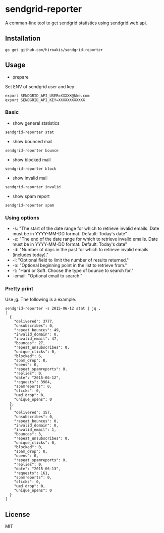 # sendgrid-reporter

A comman-line tool to get sendgrid statistics using [sendgrid web api](https://sendgrid.com/docs/API_Reference/index.html).

## Installation

```
go get github.com/hiroakis/sendgrid-reporter
```

## Usage

* prepare

Set ENV of sendgrid user and key

```
export SENDGRID_API_USER=XXXXX@kke.com
export SENDGRID_API_KEY=XXXXXXXXXXXX
```

### Basic

* show general statistics

```
sendgrid-reporter stat
```

* show bounced mail

```
sendgrid-reporter bounce
```

* show blocked mail

```
sendgrid-reporter block
```

* show invalid mail

```
sendgrid-reporter invalid
```

* show spam report

```
sendgrid-reporter spam
```

### Using options

* -s: "The start of the date range for which to retrieve invalid emails. Date must be in YYYY-MM-DD format. Default: Today's date"
* -e: "The end of the date range for which to retrieve invalid emails. Date must be in YYYY-MM-DD format. Default: Today's date"
* -d: "Number of days in the past for which to retrieve invalid emails (includes today)."
* -l: "Optional field to limit the number of results returned."
* -o: "Optional beginning point in the list to retrieve from."
* -t: "Hard or Soft. Choose the type of bounce to search for."
* -email: "Optional email to search."

### Pretty print

Use [jq](http://stedolan.github.io/jq/). The following is a example.

```
sendgrid-reporter -s 2015-06-12 stat | jq .
[
  {
    "delivered": 3777,
    "unsubscribes": 0,
    "repeat_bounces": 49,
    "invalid_domain": 0,
    "invalid_email": 47,
    "bounces": 27,
    "repeat_unsubscribes": 0,
    "unique_clicks": 0,
    "blocked": 6,
    "spam_drop": 0,
    "opens": 0,
    "repeat_spamreports": 0,
    "replies": 0,
    "date": "2015-06-12",
    "requests": 3904,
    "spamreports": 0,
    "clicks": 0,
    "umd_drop": 0,
    "unique_opens": 0
  },
  {
    "delivered": 157,
    "unsubscribes": 0,
    "repeat_bounces": 0,
    "invalid_domain": 0,
    "invalid_email": 1,
    "bounces": 3,
    "repeat_unsubscribes": 0,
    "unique_clicks": 0,
    "blocked": 0,
    "spam_drop": 0,
    "opens": 0,
    "repeat_spamreports": 0,
    "replies": 0,
    "date": "2015-06-13",
    "requests": 161,
    "spamreports": 0,
    "clicks": 0,
    "umd_drop": 0,
    "unique_opens": 0
  }
]
```

## License

MIT
